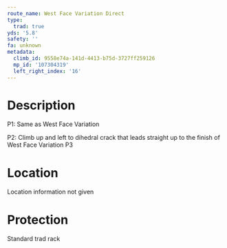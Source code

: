 ```yaml
---
route_name: West Face Variation Direct
type:
  trad: true
yds: '5.8'
safety: ''
fa: unknown
metadata:
  climb_id: 9558e74a-141d-4413-b75d-3727ff259126
  mp_id: '107304319'
  left_right_index: '16'
---
```

# Description
P1: Same as West Face Variation

P2: Climb up and left to dihedral crack that leads straight up to the finish of West Face Variation P3

# Location
Location information not given

# Protection
Standard trad rack
